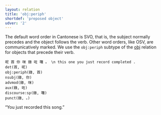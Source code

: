```yaml
---
layout: relation
title: 'obj:periph'
shortdef: 'preposed object'
udver: '2'
---
```


The default word order in Cantonese is SVO, that is, the subject normally precedes and the object
follows the verb. Other word orders, like OSV, are communicatively marked.
We use the `obj:periph` subtype of the [obj]() relation for objects that precede their verb.

~~~ sdparse
呢 首 你 咪 錄 咗 囖 。 \n this one you just record completed .
det(首, 呢)
obj:periph(錄, 首)
nsubj(錄, 你)
advmod(錄, 咪)
aux(錄, 咗)
discourse:sp(錄, 囖)
punct(錄, 。)
~~~

“You just recorded this song.”

<!-- Interlanguage links updated Po 11. listopadu 2024, 20:11:14 CET -->
